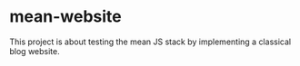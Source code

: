 # mean-website

This project is about testing the mean JS stack by implementing a classical blog website.  
